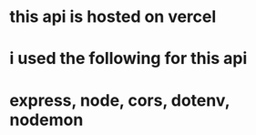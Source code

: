 # this api is hosted on vercel
# i used the following for this api
# express, node, cors, dotenv, nodemon